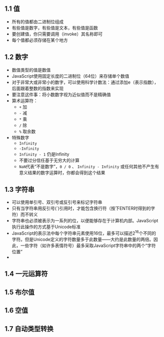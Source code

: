 ## 1.1 值
* 所有的值都由二进制位组成
* 有些值是数字，有些值是文本，有些值是函数
* 要创建值，你只需要调用（invoke）其名称即可
* 每个值都必须存储在某个地方
## 1.2 数字
* 数值类型的值是数值
* JavaScript使用固定长度的二进制位（64位）来存储单个数值
* 对于非常大或非常小的数字，可以使用科学计数法：通过添加e（表示指数），后面跟着整数的指数来实现
* 要注意这件事：将小数数字视为近似值而不是精确值
* 算术运算符：
    * `+` 加
    * `-` 减
    * `*` 乘
    * `/` 除
    * `%` 取余数
* 特殊数字
    * `Infinity`
    * `-Infinity`
    * `Infinity - 1` 仍是Infinity
    * 不要过分信任基于无穷大的计算
    * `NaN`代表“不是数字”，`0 / 0` 、 `Infinity - Infinity` 或任何其他不产生有意义结果的数字运算时，你都会得到这个结果
## 1.3 字符串
* 可以使用单引号、双引号或反引号来标记字符串
* 只有当字符串用反引号(`)引用时，才能包含换行符（按下ENTER时得到的字符）而不转义
* 字符串也必须被表示为一系列的位，以便能够存在于计算机内部。JavaScript执行此操作的方式基于Unicode标准
* JavaScript的表示法中每个字符串元素使用16位，最多可以描述$2^{16}$个不同的字符。但是Unicode定义的字符数量多于此数量——大约是此数量的两倍。因此，一些字符（如许多表情符号）最多采取JavaScript字符串中的两个“字符位置”
* 
## 1.4 一元运算符
## 1.5 布尔值
## 1.6 空值
## 1.7 自动类型转换